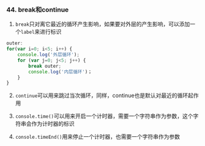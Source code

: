 ### 44. break和continue
1. `break`只对离它最近的循环产生影响，如果要对外层的产生影响，可以添加一个`label`来进行标识
```js
outer:
for(var i=0; i<5; i++) {
    console.log('外层循环');
    for (var j=0; j<5; j++) {
        break outer;
        console.log('内层循环')；
    }
}
```

2. `continue`可以用来跳过当次循环，同样，continue也是默认对最近的循环起作用

3. `console.time()`可以用来开启一个计时器，需要一个字符串作为参数，这个字符串会作为计时器的标识
4. `console.timeEnd()`用来停止一个计时器，也需要一个字符串作为参数
